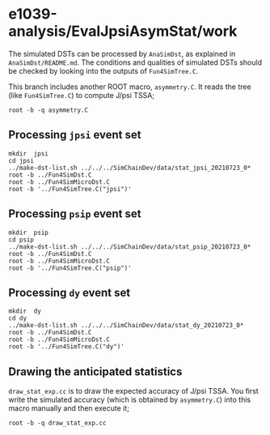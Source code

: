 # e1039-analysis/EvalJpsiAsymStat/work

The simulated DSTs can be processed by `AnaSimDst`, as explained in `AnaSimDst/README.md`.
The conditions and qualities of simulated DSTs should be checked by looking into the outputs of `Fun4SimTree.C`.

This branch includes another ROOT macro, `asymmetry.C`.
It reads the tree (like `Fun4SimTree.C`) to compute J/psi TSSA;
```
root -b -q asymmetry.C
```


## Processing `jpsi` event set

```
mkdir  jpsi
cd jpsi
../make-dst-list.sh ../../../SimChainDev/data/stat_jpsi_20210723_0*
root -b ../Fun4SimDst.C
root -b ../Fun4SimMicroDst.C
root -b '../Fun4SimTree.C("jpsi")'
```


## Processing `psip` event set

```
mkdir  psip
cd psip
../make-dst-list.sh ../../../SimChainDev/data/stat_psip_20210723_0*
root -b ../Fun4SimDst.C
root -b ../Fun4SimMicroDst.C
root -b '../Fun4SimTree.C("psip")'
```


## Processing `dy` event set

```
mkdir  dy
cd dy
../make-dst-list.sh ../../../SimChainDev/data/stat_dy_20210723_0*
root -b ../Fun4SimDst.C
root -b ../Fun4SimMicroDst.C
root -b '../Fun4SimTree.C("dy")'
```


## Drawing the anticipated statistics

`draw_stat_exp.cc` is to draw the expected accuracy of J/psi TSSA.
You first write the simulated accuracy (which is obtained by `asymmetry.C`) into this macro manually and then execute it;
```
root -b -q draw_stat_exp.cc
```
